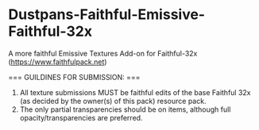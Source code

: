 # Dustpans-Faithful-Emissive-Faithful-32x
A more faithful Emissive Textures Add-on for Faithful-32x (https://www.faithfulpack.net)


=== GUILDINES FOR SUBMISSION: ===
1) All texture submissions MUST be faithful edits of the base Faithful 32x (as decided by the owner(s) of this pack) resource pack.
2) The only partial transparencies should be on items, although full opacity/transparencies are preferred.
